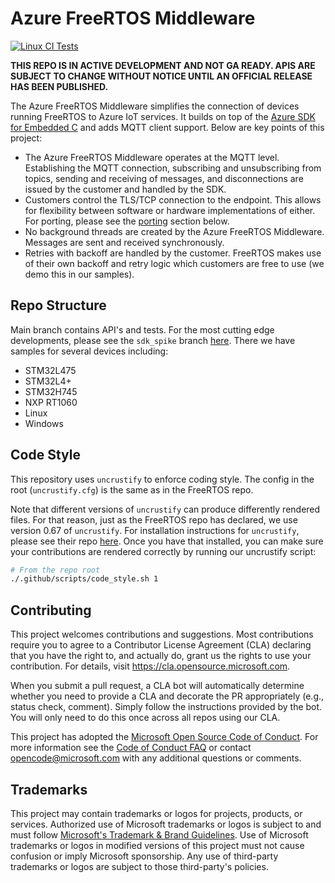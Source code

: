 # Azure FreeRTOS Middleware

[![Linux CI Tests](https://github.com/Azure/azure-iot-middleware-freertos/actions/workflows/ci_tests_linux.yml/badge.svg)](https://github.com/Azure/azure-iot-middleware-freertos/actions/workflows/ci_tests_linux.yml)

**THIS REPO IS IN ACTIVE DEVELOPMENT AND NOT GA READY. APIS ARE SUBJECT TO CHANGE WITHOUT NOTICE UNTIL AN OFFICIAL RELEASE HAS BEEN PUBLISHED.**

The Azure FreeRTOS Middleware simplifies the connection of devices running FreeRTOS to Azure IoT services. It builds on top of the [Azure SDK for Embedded C](https://github.com/Azure/azure-sdk-for-c) and adds MQTT client support. Below are key points of this project:

- The Azure FreeRTOS Middleware operates at the MQTT level. Establishing the MQTT connection, subscribing and unsubscribing from topics, sending and receiving of messages, and disconnections are issued by the customer and handled by the SDK.
- Customers control the TLS/TCP connection to the endpoint. This allows for flexibility between software or hardware implementations of either. For porting, please see the [porting](#porting) section below.
- No background threads are created by the Azure FreeRTOS Middleware. Messages are sent and received synchronously.
- Retries with backoff are handled by the customer. FreeRTOS makes use of their own backoff and retry logic which customers are free to use (we demo this in our samples).

## Repo Structure

Main branch contains API's and tests. For the most cutting edge developments, please see the `sdk_spike` branch [here](https://github.com/Azure/azure-iot-middleware-freertos/tree/sdk_spike). There we have samples for several devices including:

- STM32L475
- STM32L4+
- STM32H745
- NXP RT1060
- Linux
- Windows

## Code Style

This repository uses `uncrustify` to enforce coding style. The config in the root (`uncrustify.cfg`) is the same as in the FreeRTOS repo.

Note that different versions of `uncrustify` can produce differently rendered files. For that reason, just as the FreeRTOS repo has declared, we use version 0.67 of `uncrustify`. For installation instructions for `uncrustify`, please see their repo [here](https://github.com/uncrustify/uncrustify). Once you have that installed, you can make sure your contributions are rendered correctly by running our uncrustify script:

```bash
# From the repo root
./.github/scripts/code_style.sh 1
```

## Contributing

This project welcomes contributions and suggestions.  Most contributions require you to agree to a
Contributor License Agreement (CLA) declaring that you have the right to, and actually do, grant us
the rights to use your contribution. For details, visit https://cla.opensource.microsoft.com.

When you submit a pull request, a CLA bot will automatically determine whether you need to provide
a CLA and decorate the PR appropriately (e.g., status check, comment). Simply follow the instructions
provided by the bot. You will only need to do this once across all repos using our CLA.

This project has adopted the [Microsoft Open Source Code of Conduct](https://opensource.microsoft.com/codeofconduct/).
For more information see the [Code of Conduct FAQ](https://opensource.microsoft.com/codeofconduct/faq/) or
contact [opencode@microsoft.com](mailto:opencode@microsoft.com) with any additional questions or comments.

## Trademarks

This project may contain trademarks or logos for projects, products, or services. Authorized use of Microsoft 
trademarks or logos is subject to and must follow 
[Microsoft's Trademark & Brand Guidelines](https://www.microsoft.com/en-us/legal/intellectualproperty/trademarks/usage/general).
Use of Microsoft trademarks or logos in modified versions of this project must not cause confusion or imply Microsoft sponsorship.
Any use of third-party trademarks or logos are subject to those third-party's policies.
